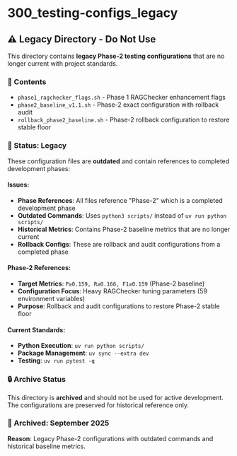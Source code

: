 # 300_testing-configs_legacy

## ⚠️ Legacy Directory - Do Not Use

This directory contains **legacy Phase-2 testing configurations** that are no longer current with project standards.

### 📁 Contents

- `phase1_ragchecker_flags.sh` - Phase 1 RAGChecker enhancement flags
- `phase2_baseline_v1.1.sh` - Phase-2 exact configuration with rollback audit
- `rollback_phase2_baseline.sh` - Phase-2 rollback configuration to restore stable floor

### 🚫 Status: Legacy

These configuration files are **outdated** and contain references to completed development phases:

#### **Issues:**
- **Phase References**: All files reference "Phase-2" which is a completed development phase
- **Outdated Commands**: Uses `python3 scripts/` instead of `uv run python scripts/`
- **Historical Metrics**: Contains Phase-2 baseline metrics that are no longer current
- **Rollback Configs**: These are rollback and audit configurations from a completed phase

#### **Phase-2 References:**
- **Target Metrics**: `P≥0.159, R≥0.166, F1≥0.159` (Phase-2 baseline)
- **Configuration Focus**: Heavy RAGChecker tuning parameters (59 environment variables)
- **Purpose**: Rollback and audit configurations to restore Phase-2 stable floor

#### **Current Standards:**
- **Python Execution**: `uv run python scripts/`
- **Package Management**: `uv sync --extra dev`
- **Testing**: `uv run pytest -q`

### 🔒 Archive Status

This directory is **archived** and should not be used for active development. The configurations are preserved for historical reference only.

### 📅 Archived: September 2025

**Reason**: Legacy Phase-2 configurations with outdated commands and historical baseline metrics.
